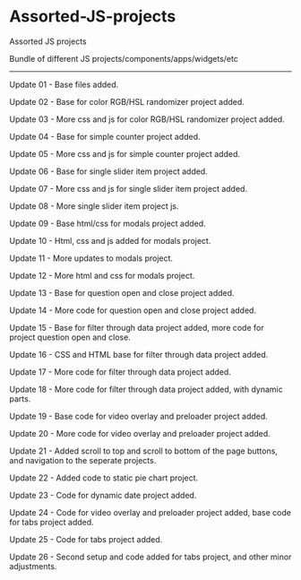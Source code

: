 # Assorted-JS-projects
 Assorted JS projects

 Bundle of different JS projects/components/apps/widgets/etc

---

Update 01 - Base files added.

Update 02 - Base for color RGB/HSL randomizer project added.

Update 03 - More css and js for color RGB/HSL randomizer project added.

Update 04 - Base for simple counter project added.

Update 05 - More css and js for simple counter project added.

Update 06 - Base for single slider item project added.

Update 07 - More css and js for single slider item project added.

Update 08 - More single slider item project js.

Update 09 - Base html/css for modals project added.

Update 10 - Html, css and js added for modals project.

Update 11 - More updates to modals project.

Update 12 - More html and css for modals project.

Update 13 - Base for question open and close project added.

Update 14 - More code for question open and close project added.

Update 15 - Base for filter through data project added, more code for project question open and close.

Update 16 - CSS and HTML base for filter through data project added.

Update 17 - More code for filter through data project added.

Update 18 - More code for filter through data project added, with dynamic parts.

Update 19 - Base code for video overlay and preloader project added.

Update 20 - More code for video overlay and preloader project added.

Update 21 - Added scroll to top and scroll to bottom of the page buttons, and navigation to the seperate projects.

Update 22 - Added code to static pie chart project.

Update 23 - Code for dynamic date project added.

Update 24 - Code for video overlay and preloader project added, base code for tabs project added.

Update 25 - Code for tabs project added.

Update 26 - Second setup and code added for tabs project, and other minor adjustments.